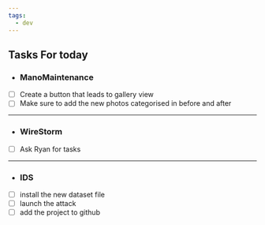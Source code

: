 ```yaml
---
tags:
  - dev
---
```

## Tasks For today
- ### ManoMaintenance
- [ ] Create a button that leads to gallery view
- [ ] Make sure to add the new photos categorised in before and after
---
- ### WireStorm
- [ ] Ask Ryan for tasks
---
- ### IDS
- [ ] install the new dataset file
- [ ] launch the attack
- [ ] add the project to github
